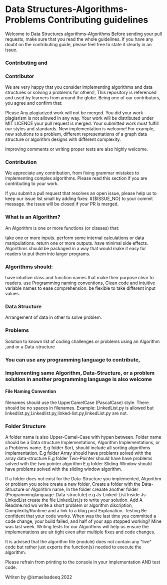 # Data Structures-Algorithms-Problems Contributing guidelines

Welcome to Data Structures algorithms-Algorithms Before sending your pull requests, make sure that you read the whole guidelines. If you have any doubt on the contributing guide, please feel free to state it clearly in an issue.

### Contributing and 
### Contributor
We are very happy that you consider implementing algorithms and data structures or solving a problems for others!, This repository is referenced and used by learners from around the globe. Being one of our contributors, you agree and confirm that:

Please Any plagiarized work will not be merged.
You did your work - plagiarism is not allowed in any way.
Your work will be distributed under MIT LICENCE your pull request is merged.
Your submitted work must fulfill our styles and standards.
New implementation is welcome! For example, new solutions to a problem, different representations of a graph data structure or algorithm designs with different complexity.

Improving comments or writing proper tests are also highly welcome.

### Contribution
We appreciate any contribution, from fixing grammar mistakes to implementing complex algorithms. Please read this section if you are contributing to your work.

If you submit a pull request that resolves an open issue, please help us to keep our issue list small by adding fixes: #{$ISSUE_NO} to your commit message. the issue will be closed if your PR is merged.

### What is an Algorithm?
An Algorithm is one or more functions (or classes) that:

take one or more inputs.
perform some internal calculations or data manipulations.
return one or more outputs.
have minimal side effects.
Algorithms should be packaged in a way that would make it easy for readers to put them into larger programs.

### Algorithms should:

have intuitive class and function names that make their purpose clear to readers.
use Programming naming conventions, Clean code and intuitive variable names to ease comprehension.
be flexible to take different input values.
### Data Structure
Arrangement of data in other to solve problem.
### Problems
Solution to known list of coding challenges or problems using an Algorithm ,and or a Data-structure

### You can use any programming language to contribute,
### Implementing same Algorithm, Data-Structure, or a problem solution in another programming language is also welcome

#### File Naming Convention
filenames should use the UpperCamelCase (PascalCase) style.
There should be no spaces in filenames.
Example: LinkedList.py is allowed but linkedlist.py,Linkedlist.py,linked-list.py,linkedList.py are not.

### Folder Structure
A folder name is also Upper-Camel-Case with hypen between.
Folder name should be a  Data structure Implementations, Algorithm Implementations, or a Problems name.
E.g  folder Sort, should include all sorting algorithms implementation.
E.g  folder Array should have problems solved with the array data-structure
E.g  folder Two-Pointer should have have problems  solved with the two pointer algorithm
E.g  folder Sliding-Window should have problems  solved with the sliding window algorithm.

If a folder does not exist for the Data-Structure you implemented, Algorithm or problem you solve create a new folder,
Create a folder with the Data-Structure or Algorithm name, In the folder creaate another folder (Programminglanguage-Data-structute) e.g Js-Linked-List
Inside Js-LinkedList create the file LinkedList.js to write your solution.
Add A Readme.md wo write a short problem or algorithm discription, Complexity/Runtime and a link to a blog post Explanation.
Testing
Be confident that your code works. When was the last time you committed a code change, your build failed, and half of your app stopped working? Mine was last week. Writing tests for our Algorithms will help us ensure the implementations are air tight even after multiple fixes and code changes.

It is advised that the algorithm file (module) does not contain any "live" code but rather just exports the function(s) needed to execute the algorithm.

Please refrain from printing to the console in your implementation AND test code.


Wriiten by @ismaelsadeeq 2022
